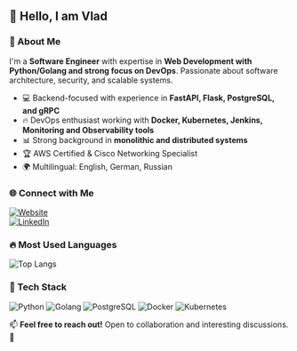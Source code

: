 ## 👋 Hello, I am Vlad

### 🚀 About Me
I'm a **Software Engineer** with expertise in **Web Development with Python/Golang and strong focus on DevOps**. Passionate about software architecture, security, and scalable systems.

- 💻 Backend-focused with experience in **FastAPI, Flask, PostgreSQL, and gRPC**
- 🔥 DevOps enthusiast working with **Docker, Kubernetes, Jenkins, Monitoring and Observability tools**
- 📊 Strong background in **monolithic and distributed systems**
- 🏆 AWS Certified & Cisco Networking Specialist
- 🌍 Multilingual: English, German, Russian

### 🌐 Connect with Me
[![Website](https://img.shields.io/badge/Website-%23000000.svg?style=for-the-badge&logo=google-chrome&logoColor=white)](https://enkaell.github.io/)  
[![LinkedIn](https://img.shields.io/badge/LinkedIn-%230077B5.svg?style=for-the-badge&logo=linkedin&logoColor=white)](https://www.linkedin.com/in/enkaell/)

### 🔥 Most Used Languages
![Top Langs](https://github-readme-stats.vercel.app/api/top-langs/?username=enkaell&layout=compact&theme=radical)

### 🎯 Tech Stack
![Python](https://img.shields.io/badge/Python-%233776AB.svg?style=for-the-badge&logo=python&logoColor=white) ![Golang](https://img.shields.io/badge/Go-%2300ADD8.svg?style=for-the-badge&logo=go&logoColor=white) ![PostgreSQL](https://img.shields.io/badge/PostgreSQL-%23336791.svg?style=for-the-badge&logo=postgresql&logoColor=white) ![Docker](https://img.shields.io/badge/Docker-%232496ED.svg?style=for-the-badge&logo=docker&logoColor=white) ![Kubernetes](https://img.shields.io/badge/Kubernetes-%23326CE5.svg?style=for-the-badge&logo=kubernetes&logoColor=white)

📫 **Feel free to reach out!** Open to collaboration and interesting discussions. 🚀

